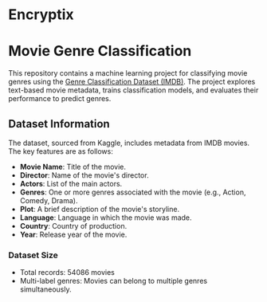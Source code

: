 # Encryptix

# Movie Genre Classification

This repository contains a machine learning project for classifying movie genres using the [Genre Classification Dataset (IMDB)](https://www.kaggle.com/datasets/hijest/genre-classification-dataset-imdb). The project explores text-based movie metadata, trains classification models, and evaluates their performance to predict genres.

## Dataset Information

The dataset, sourced from Kaggle, includes metadata from IMDB movies. The key features are as follows:

- **Movie Name**: Title of the movie.
- **Director**: Name of the movie's director.
- **Actors**: List of the main actors.
- **Genres**: One or more genres associated with the movie (e.g., Action, Comedy, Drama).
- **Plot**: A brief description of the movie's storyline.
- **Language**: Language in which the movie was made.
- **Country**: Country of production.
- **Year**: Release year of the movie.

### Dataset Size

- Total records: 54086 movies
- Multi-label genres: Movies can belong to multiple genres simultaneously.

